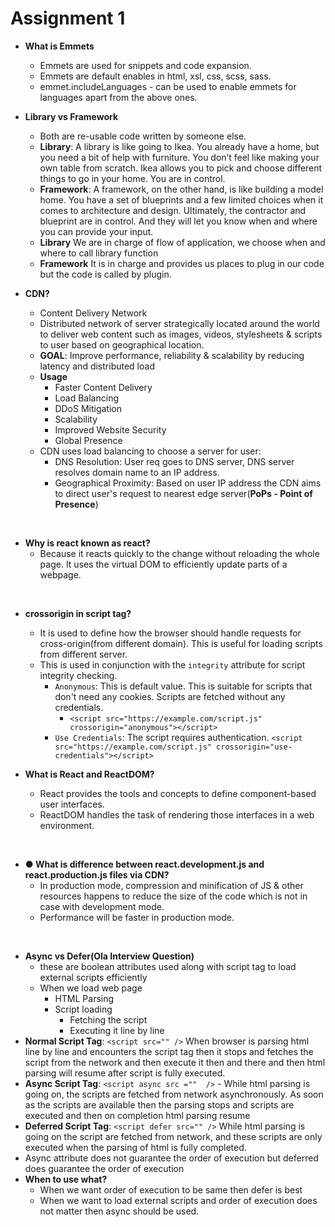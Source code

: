 # Assignment 1

* **What is Emmets**
  * Emmets are used for snippets and code expansion. 
  * Emmets are default enables in html, xsl, css, scss, sass.
  * emmet.includeLanguages - can be used to enable emmets for languages apart from the above ones.

* **Library vs Framework**
  * Both are re-usable code written by someone else. 
  * **Library**: A library is like going to Ikea. You already have a home, but you need a bit of help with furniture. You don’t feel like making your own table from scratch. Ikea allows you to pick and choose different things to go in your home. You are in control.
  * **Framework**: A framework, on the other hand, is like building a model home. You have a set of blueprints and a few limited choices when it comes to architecture and design. Ultimately, the contractor and blueprint are in control. And they will let you know when and where you can provide your input.
  * **Library** We are in charge of flow of application, we choose when and where to call library function
  * **Framework** It is in charge and provides us places to plug in our code but the code is called by plugin.


* **CDN?**
  * Content Delivery Network
  * Distributed network of server strategically located around the world to deliver web content such as images, videos, stylesheets & scripts to user based on geographical location. 
  * **GOAL**: Improve performance, reliability & scalability by reducing latency and distributed load
  * **Usage**
    * Faster Content Delivery
    * Load Balancing
    * DDoS Mitigation
    * Scalability
    * Improved Website Security
    * Global Presence
  * CDN uses load balancing to choose a server for user:
    * DNS Resolution: User req goes to DNS server, DNS server resolves domain name to an IP address.
    * Geographical Proximity: Based on user IP address the CDN aims to direct user's request to nearest edge server(**PoPs - Point of Presence**)
<br/>

* **Why is react known as react?**
  * Because it reacts quickly to the change without reloading the whole page. It uses the virtual DOM to efficiently update parts of a webpage. 
<br/>

* **crossorigin in script tag?**
  * It is used to define how the browser should handle requests for cross-origin(from different domain). This is useful for loading scripts from different server. 
  * This is used in conjunction with the `integrity` attribute for script integrity checking.
    * `Anonymous`: This is default value. This is suitable for scripts that don't need any cookies. Scripts are fetched without any credentials.
      * `<script src="https://example.com/script.js" crossorigin="anonymous"></script>`
    * `Use Credentials`: The script requires authentication. `<script src="https://example.com/script.js" crossorigin="use-credentials"></script>`

* **What is React and ReactDOM?**
  * React provides the tools and concepts to define component-based user interfaces. 
  * ReactDOM handles the task of rendering those interfaces in a web environment.
<br/>

* **● What is difference between react.development.js and react.production.js files via CDN?**
  * In production mode, compression and minification of JS & other resources happens to reduce the size of the code which is not in case with development mode. 
  * Performance will be faster in production mode.
<br/>

* **Async vs Defer(Ola Interview Question)**
  * these are boolean attributes used along with script tag to load external scripts efficiently
  * When we load web page
    * HTML Parsing
    * Script loading
      * Fetching the script
      * Executing it line by line
 * **Normal Script Tag**:  `<script src="" />` When browser is parsing html line by line and encounters the script tag then it stops and fetches the script from the network and then execute it then and there and then html parsing will resume after script is fully executed.
 * **Async Script Tag**: `<script async src =""  />` - While html parsing is going on, the scripts are fetched from network asynchronously. As soon as the scripts are available then the parsing stops and scripts are executed and then on completion html parsing resume
 * **Deferred Script Tag**: `<script defer src="" />` While html parsing is going on the script are fetched from network, and these scripts are only executed when the parsing of html is fully completed.
* Async attribute does not guarantee the order of execution but deferred does guarantee the order of execution
* **When to use what?**
  * When we want order of execution to be same then defer is best
  * When we want to load external scripts and order of execution does not matter then async should be used.
